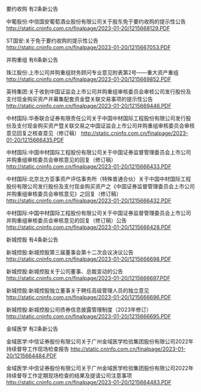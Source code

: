 要约收购 有2条新公告 

中葡股份:中信国安葡萄酒业股份有限公司关于股东免于要约收购的提示性公告 http://static.cninfo.com.cn/finalpage/2023-01-20/1215668129.PDF 

ST国安:关于免于要约收购的提示性公告 http://static.cninfo.com.cn/finalpage/2023-01-20/1215667053.PDF 

并购重组 有6条新公告 

珠江股份:上市公司并购重组财务顾问专业意见附表第2号——重大资产重组 http://static.cninfo.com.cn/finalpage/2023-01-20/1215669852.PDF 

英特集团:关于收到中国证监会上市公司并购重组审核委员会审核公司发行股份及支付现金购买资产并募集配套资金暨关联交易事项的提示性公告 http://static.cninfo.com.cn/finalpage/2023-01-20/1215669446.PDF 

中材国际:华泰联合证券有限责任公司关于中国中材国际工程股份有限公司发行股份及支付现金购买资产暨关联交易之中国证监会上市公司并购重组审核委员会审核意见回复之核查意见（修订稿） http://static.cninfo.com.cn/finalpage/2023-01-20/1215666435.PDF 

中材国际:中国中材国际工程股份有限公司关于中国证券监督管理委员会上市公司并购重组审核委员会审核意见的回复（修订稿） http://static.cninfo.com.cn/finalpage/2023-01-20/1215666433.PDF 

中材国际:北京北方亚事资产评估事务所（特殊普通合伙）关于中国中材国际工程股份有限公司发行股份及支付现金购买资产之《中国证券监督管理委员会上市公司并购重组审核委员会审核意见》之回复（修订稿） http://static.cninfo.com.cn/finalpage/2023-01-20/1215666432.PDF 

中材国际:中国中材国际工程股份有限公司关于中国证券监督管理委员会上市公司并购重组审核委员会审核意见的回复（修订稿）公告 http://static.cninfo.com.cn/finalpage/2023-01-20/1215666428.PDF 

新城控股 有4条新公告 

新城控股:新城控股第三届董事会第十二次会议决议公告 http://static.cninfo.com.cn/finalpage/2023-01-20/1215666698.PDF 

新城控股:新城控股关于公司董事、总裁变动的公告 http://static.cninfo.com.cn/finalpage/2023-01-20/1215666697.PDF 

新城控股:新城控股独立董事关于聘任高级管理人员的独立意见 http://static.cninfo.com.cn/finalpage/2023-01-20/1215666696.PDF 

新城控股:新城控股公司债券信息披露管理制度（2023年修订） http://static.cninfo.com.cn/finalpage/2023-01-20/1215666695.PDF 

金域医学 有2条新公告 

金域医学:中信证券股份有限公司关于广州金域医学检验集团股份有限公司2022年持续督导工作现场检查报告 http://static.cninfo.com.cn/finalpage/2023-01-20/1215664484.PDF 

金域医学:中信证券股份有限公司关于广州金域医学检验集团股份有限公司2022年持续督导工作定期现场检查的结果及提请公司注意事项 http://static.cninfo.com.cn/finalpage/2023-01-20/1215664483.PDF 

